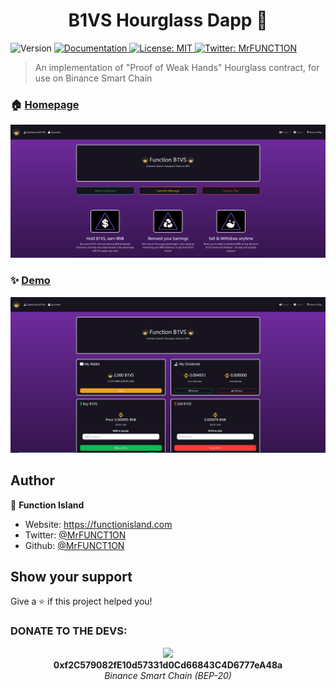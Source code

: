 <h1 align="center">B1VS Hourglass Dapp 👋</h1>
<p>
    <img alt="Version" src="https://img.shields.io/badge/version-1.0.0-blue.svg?cacheSeconds=2592000" />
    <a href="https://functionisland.net/howtoplay.html" target="_blank">
        <img alt="Documentation" src="https://img.shields.io/badge/documentation-yes-brightgreen.svg" />
    </a>
    <a href="#" target="_blank">
        <img alt="License: MIT" src="https://img.shields.io/badge/License-MIT-yellow.svg" />
    </a>
    <a href="https://twitter.com/MrFUNCT1ON" target="_blank">
        <img alt="Twitter: MrFUNCT1ON" src="https://img.shields.io/twitter/follow/MrFUNCT1ON.svg?style=social" />
    </a>
</p>

> An implementation of &#34;Proof of Weak Hands&#34; Hourglass contract, for use on Binance Smart Chain

### 🏠 [Homepage](https://functionisland.net)

![B1VS Dapp - Homepage](https://github.com/FunctionIsland/BSC-Hourglass-Dapp/blob/main/screenshots/image_1.png)

### ✨ [Demo](https://functionisland.net/dashboard.html)

![B1VS Dapp - Dashboard](https://github.com/FunctionIsland/BSC-Hourglass-Dapp/blob/main/screenshots/image_2.png)


## Author

👤 **Function Island**

* Website: https://functionisland.com
* Twitter: [@MrFUNCT1ON](https://twitter.com/MrFUNCT1ON)
* Github: [@MrFUNCT1ON](https://github.com/MrFUNCT1ON)

## Show your support

Give a ⭐️ if this project helped you!

### DONATE TO THE DEVS:
<p align="center">
    <img src="https://chart.googleapis.com/chart?chs=350x350&amp;cht=qr&amp;chl=0xf2C579082fE10d57331d0Cd66843C4D6777eA48a&amp;choe=UTF-8" /><br />
    <b>0xf2C579082fE10d57331d0Cd66843C4D6777eA48a</b><br />
    <em>Binance Smart Chain (BEP-20)</em>
</p>
